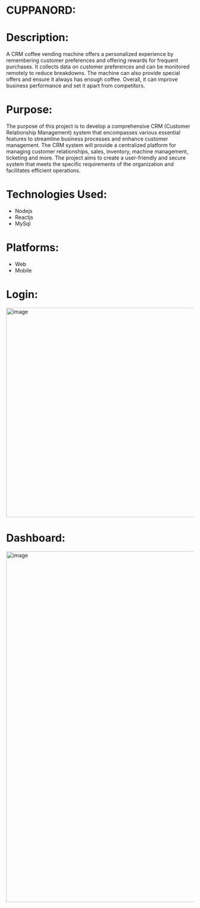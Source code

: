 # CUPPANORD:

# Description:
A CRM coffee vending machine offers a personalized experience by remembering customer preferences and offering rewards for frequent purchases. It collects data on customer preferences and can be monitored remotely to reduce breakdowns. The machine can also provide special offers and ensure it always has enough coffee. Overall, it can improve business performance and set it apart from competitors.

# Purpose: 
The purpose of this project is to develop a comprehensive CRM (Customer Relationship Management) system that encompasses various essential features to streamline business processes and enhance customer management. The CRM system will provide a centralized platform for managing customer relationships, sales, inventory, machine management, ticketing and more. The project aims to create a user-friendly and secure system that meets the specific requirements of the organization and facilitates efficient operations.

# Technologies Used:
 - Nodejs 
 - Reactjs
 - MySql

# Platforms:
 - Web
 - Mobile

# Login:
<img width="563" alt="image" src="https://github.com/glocalviewdevelopers/cuppanord/assets/135798888/d4e9139e-1bab-4e0b-9461-c1dd947ae3f5">

# Dashboard:
<img width="943" alt="image" src="https://github.com/glocalviewdevelopers/cuppanord/assets/135798888/eb6ed4a7-5d70-4823-86ee-66d46876e3ec">

